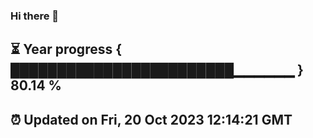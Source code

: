 ### Hi there 👋
⏳ Year progress { ████████████████████████▁▁▁▁▁▁ } 80.14 %
---
⏰ Updated on Fri, 20 Oct 2023 12:14:21 GMT
---
